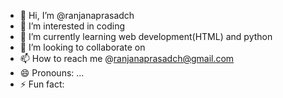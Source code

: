 - 👋 Hi, I’m @ranjanaprasadch
- 👀 I’m interested in coding
- 🌱 I’m currently learning web development(HTML) and python
- 💞️ I’m looking to collaborate on 
- 📫 How to reach me @ranjanaprasadch@gmail.com
- 😄 Pronouns: ...
- ⚡ Fun fact: 

<!---
ranjanaprasadch/ranjanaprasadch is a ✨ special ✨ repository because its `README.md` (this file) appears on your GitHub profile.
You can click the Preview link to take a look at your changes.
--->
